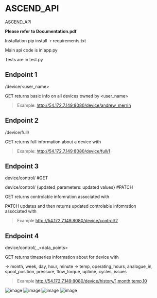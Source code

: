 # ASCEND_API
ASCEND_API


**Please refer to Documentation.pdf**

Installation
pip install -r requirements.txt

Main api code is in app.py

Tests are in test.py



    
## Endpoint 1
/device/<user_name>

GET returns basic info on all devices owned by <user_name>

>Example: 
    http://54.172.7.149:8080/device/andrew_merrin

## Endpoint 2
/device/full/<id>

GET returns full information about a device with <id>

>Example: 
    http://54.172.7.149:8080/device/full/1

## Endpoint 3
    
device/control/<id> #GET
    
device/control/<id> {updated_parameters: updated values} #PATCH
    
GET returns controlable infomration associated with <id>
    
PATCH updates and then returns updated controlable infomration associated with <id>
    
>Example
    http://54.172.7.149:8080/device/control/2


## Endpoint 4
    
device/control/<id>,<timeframe>,<attribute>,<data_points>
    
GET returns timeseries information about <attribute> for device with <id>
 
<timeframe> -> month, week, day, hour, minute
<attribute> -> temp, operating_hours, analogue_in, spool_position, pressure, flow_torque, uptime, cycles, issues

    
>Example
    http://54.172.7.149:8080/device/history/1,month,temp,10
    
    

![image](https://user-images.githubusercontent.com/78210129/155620634-f4b98146-7756-406f-b898-21dbe88195c4.png)
![image](https://user-images.githubusercontent.com/78210129/155620668-0d1f9ac1-a40b-4e8b-9fe6-d4a212a7946c.png)
![image](https://user-images.githubusercontent.com/78210129/155688173-d3204057-96a4-44de-8649-d73160a1507c.png)
![image](https://user-images.githubusercontent.com/78210129/155620979-07e4f846-c709-44ed-b525-22448c6001ae.png)
